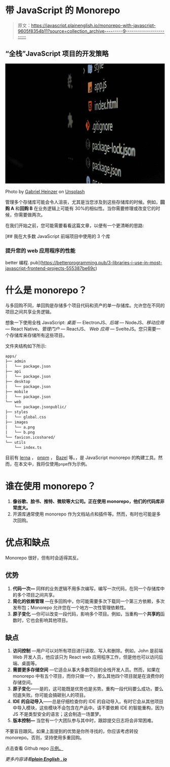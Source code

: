# 带 JavaScript 的 Monorepo

> 原文：<https://javascript.plainenglish.io/monorepo-with-javascript-9605f8354b11?source=collection_archive---------9----------------------->

## “全栈”JavaScript 项目的开发策略

![](img/2933a4405ce20c3d2ad74f733caf5319.png)

Photo by [Gabriel Heinzer](https://unsplash.com/@6heinz3r?utm_source=medium&utm_medium=referral) on [Unsplash](https://unsplash.com?utm_source=medium&utm_medium=referral)

管理多个存储库可能会令人沮丧，尤其是当您涉及到这些存储库的时候。例如，**回购 A** 和**回购 B** 在业务逻辑上可能有 30%的相似性。当你需要修理或改变它的时候，你需要做两次。

在我们开始之前，您可能需要看看这篇文章，以便有一个更清晰的思路:

[](https://betterprogramming.pub/3-libraries-i-use-in-most-javascript-frontend-projects-555387be69c) [## 我在大多数 JavaScript 前端项目中使用的 3 个库

### 提升您的 web 应用程序的性能

better 编程. pub](https://betterprogramming.pub/3-libraries-i-use-in-most-javascript-frontend-projects-555387be69c) 

# 什么是 monorepo？

与多回购不同，单回购是存储多个项目代码和资产的单一存储库。允许您在不同的项目之间共享业务逻辑。

想象一下使用全栈 JavaScript: *桌面* — ElectronJS、*后端* — NodeJS、*移动应用* — React Native、*管理门户* — ReactJS、 *Web 应用* — SvelteJS。您只需要一个存储库来存储所有这些项目。

文件夹结构如下所示:

```
apps/
├── admin
│   └── package.json
├── api
│   └── package.json
├── desktop
│   └── package.json
├── mobile
│   └── package.json
└── web
    └── package.jsonpublic/
├── styles
│   └── global.css
├── images
│   └── a.png
|   └── b.png
└── favicon.icoshared/
└── utils
    └── index.ts
```

目前有 [lerna](https://lerna.js.org/) ， [pnpm](https://pnpm.io/) ， [Bazel](https://bazel.build/) 等。，是 JavaScript monorepo 的构建工具。然而，在本文中，我将仅使用`pnpm`作为示例。

# 谁在使用 monorepo？

1.  **像谷歌、脸书、推特、微软等大公司。正在使用 monorepo，他们的代码库非常庞大。**
2.  开源库通常使用 monorepo 作为文档站点和插件等。然而，有时也可能是多次回购。

# 优点和缺点

Monorepo 很好，但有时会适得其反。

## 优势

1.  **代码一次—** 同样的业务逻辑不用多次编写。编写一次代码，在同一个存储库中的多个项目之间共享。
2.  **简化的依赖管理** —在多回购中，你可能需要多次下载同一个第三方依赖，多次发布包；Monorepo 允许您在一个地方一次性管理依赖性。
3.  **原子变化** —你可以改变一段代码，影响多个项目。例如，当重构一个**共享的**函数时，它也会影响其他项目。

## **缺点**

1.  **访问控制** —用户可以对所有项目进行读取、写入和删除。例如，John 是前端 Web 开发人员，他应该只为 React web 应用程序工作，但是他也可以访问后端、桌面等。
2.  **需要更多存储空间** —它适合从事大多数项目的全栈开发人员。然而，如果在 monorepo 中有五个项目，而你只做一个，那么其他四个项目就是在浪费你的存储空间。
3.  **原子变化**——是的，这可能既是优势也是劣势。重构一段代码要么成功，要么彻底失败。你可能会搞砸别人的项目。
4.  **IDE 的自动导入**——总是仔细检查你的 IDE 的自动导入。有时它会从其他项目中导入模块，这些模块不会包含在产品中。请不要依赖 IDE 的智能重构，因为 JS 不是类型安全的语言；这会制造一场噩梦。
5.  **版本控制—** 当您有一个大团队参与其中时，跟踪提交日志将会非常困难。

不要盲目跟风。如果上面提到的优势是你所寻找的，你应该考虑转投 monorepo。否则，坚持使用多重回购。

点击查看 Github repo [示例。](https://github.com/OysterD3/js-monorepo-example)

*更多内容请看*[***plain English . io***](http://plainenglish.io/)